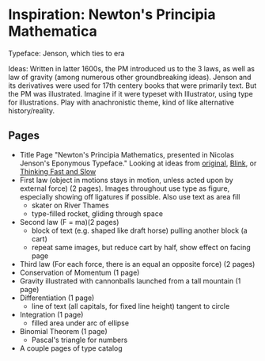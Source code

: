 # Inspiration: Newton's Principia Mathematica

Typeface: Jenson, which ties to era

Ideas: Written in latter 1600s, the PM introduced us to the 3 laws, as well as law of gravity (among numerous other groundbreaking ideas). Jenson and its derivatives were used for 17th centery books that were primarily text. But the PM was illustrated. Imagine if it were typeset with Illustrator, using type for illustrations. Play with anachronistic theme, kind of like alternative history/reality.

## Pages
* Title Page "Newton's Principia Mathematics, presented in Nicolas Jenson's Eponymous Typeface." Looking at ideas from [original](https://upload.wikimedia.org/wikipedia/commons/thumb/1/17/Prinicipia-title.png/220px-Prinicipia-title.png), [Blink](https://www.amazon.com/Blink-Power-Thinking-Without/dp/0316010669), or [Thinking Fast and Slow](https://www.amazon.com/Thinking-Fast-Slow-Daniel-Kahneman/dp/0374533555/ref=pd_lpo_sbs_14_t_1?_encoding=UTF8&psc=1&refRID=7FPG8A1TDZYK27S5D6YE)
* First law (object in motions stays in motion, unless acted upon by external force) (2 pages). Images throughout use type as figure, especially showing off ligatures if possible. Also use text as area fill
  * skater on River Thames
  * type-filled rocket, gliding through space
* Second law (F = ma)(2 pages)
  * block of text (e.g. shaped like draft horse) pulling another block (a cart)
  * repeat same images, but reduce cart by half, show effect on facing page
* Third law (For each force, there is an equal an opposite force) (2 pages)
* Conservation of Momentum (1 page)
* Gravity illustrated with cannonballs launched from a tall mountain  (1 page)
* Differentiation (1 page)
  * line of text (all capitals, for fixed line height) tangent to circle
* Integration (1 page)
  * filled area under arc of ellipse
* Binomial Theorem (1 page)
  * Pascal's triangle for numbers
* A couple pages of type catalog
